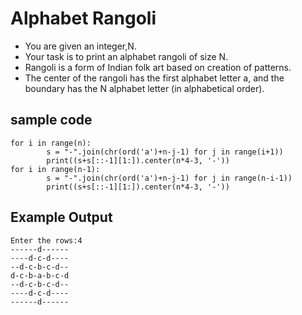 # Alphabet Rangoli
- You are given an integer,N.
- Your task is to print an alphabet rangoli of size N.
- Rangoli is a form of Indian folk art based on creation of patterns.
- The center of the rangoli has the first alphabet letter a, and the boundary has the N alphabet letter (in alphabetical order).
## sample code
```
for i in range(n):
        s = "-".join(chr(ord('a')+n-j-1) for j in range(i+1))
        print((s+s[::-1][1:]).center(n*4-3, '-'))
for i in range(n-1):
        s = "-".join(chr(ord('a')+n-j-1) for j in range(n-i-1))
        print((s+s[::-1][1:]).center(n*4-3, '-'))
```
## Example Output
```
Enter the rows:4
------d------
----d-c-d----
--d-c-b-c-d--
d-c-b-a-b-c-d
--d-c-b-c-d--
----d-c-d----
------d------
```
